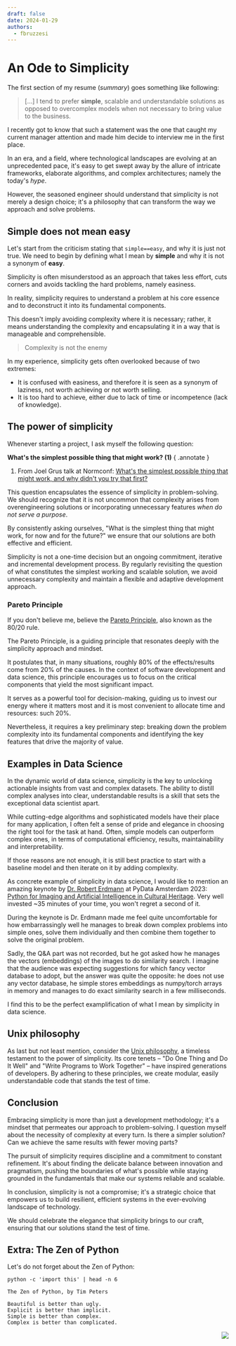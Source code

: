 ```yaml
---
draft: false
date: 2024-01-29
authors:
  - fbruzzesi
---
```


# An Ode to Simplicity

<!-- more -->

The first section of my resume (_summary_) goes something like following:

> [...] I tend to prefer **simple**, scalable and understandable solutions as opposed to overcomplex models when not necessary to bring value to the business.

I recently got to know that such a statement was the one that caught my current manager attention and made him decide to interview me in the first place.

In an era, and a field, where technological landscapes are evolving at an unprecedented pace, it's easy to get swept away by the allure of intricate frameworks, elaborate algorithms, and complex architectures; namely the today's _hype_.

However, the seasoned engineer should understand that simplicity is not merely a design choice; it's a philosophy that can transform the way we approach and solve problems.

## Simple does not mean easy

Let's start from the criticism stating that `simple==easy`, and why it is just not true. We need to begin by defining what I mean by **simple** and why it is not a synonym of **easy**.

Simplicity is often misunderstood as an approach that takes less effort, cuts corners and avoids tackling the hard problems, namely easiness.

In reality, simplicity requires to understand a problem at his core essence and to deconstruct it into its fundamental components.

This doesn't imply avoiding complexity where it is necessary; rather, it means understanding the complexity and encapsulating it in a way that is manageable and comprehensible.

> Complexity is not the enemy

In my experience, simplicity gets often overlooked because of two extremes:

- It is confused with easiness, and therefore it is seen as a synonym of laziness, not worth achieving or not worth selling.
- It is too hard to achieve, either due to lack of time or incompetence (lack of knowledge).

## The power of simplicity

Whenever starting a project, I ask myself the following question:

**What's the simplest possible thing that might work? (1)**
{ .annotate }

1. From Joel Grus talk at Normconf: [What's the simplest possible thing that might work, and why didn't you try that first?][joel-grus-normconf]

This question encapsulates the essence of simplicity in problem-solving. We should recognize that it is not uncommon that complexity arises from overengineering solutions or incorporating unnecessary features _when do not serve a purpose_.

By consistently asking ourselves, "What is the simplest thing that might work, for now and for the future?" we ensure that our solutions are both effective and efficient.

Simplicity is not a one-time decision but an ongoing commitment, iterative and incremental development process. By regularly revisiting the question of what constitutes the simplest working and scalable solution, we avoid unnecessary complexity and maintain a flexible and adaptive development approach.

### Pareto Principle

If you don't believe me, believe the [Pareto Principle][pareto-wiki], also known as the 80/20 rule.

The Pareto Principle, is a guiding principle that resonates deeply with the simplicity approach and mindset.

It postulates that, in many situations, roughly 80% of the effects/results come from 20% of the causes. In the context of software development and data science, this principle encourages us to focus on the critical components that yield the most significant impact.

It serves as a powerful tool for decision-making, guiding us to invest our energy where it matters most and it is most convenient to allocate time and resources: such 20%.

Nevertheless, it requires a key preliminary step: breaking down the problem complexity into its fundamental components and identifying the key features that drive the majority of value.

## Examples in Data Science

In the dynamic world of data science, simplicity is the key to unlocking actionable insights from vast and complex datasets. The ability to distill complex analyses into clear, understandable results is a skill that sets the exceptional data scientist apart.

While cutting-edge algorithms and sophisticated models have their place for many application, I often felt a sense of pride and elegance in choosing the right tool for the task at hand. Often, simple models can outperform complex ones, in terms of computational efficiency, results, maintainability and interpretability.

If those reasons are not enough, it is still best practice to start with a baseline model and then iterate on it by adding complexity.

As concrete example of simplicity in data science, I would like to mention an amazing keynote by [Dr. Robert Erdmann][robert-erdmann-twitter] at PyData Amsterdam 2023: [Python for Imaging and Artificial Intelligence in Cultural Heritage][robert-erdmann-keynote]. Very well invested ~35 minutes of your time, you won't regret a second of it.

During the keynote is Dr. Erdmann made me feel quite uncomfortable for how embarrassingly well he manages to break down complex problems into simple ones, solve them individually and then combine them together to solve the original problem.

Sadly, the Q&A part was not recorded, but he got asked how he manages the vectors (embeddings) of the images to do similarity search. I imagine that the audience was expecting suggestions for which fancy vector database to adopt, but the answer was quite the opposite: he does not use any vector database, he simple stores embeddings as numpy/torch arrays in memory and manages to do exact similarity search in a few milliseconds.

I find this to be the perfect examplification of what I mean by simplicity in data science.

## Unix philosophy

As last but not least mention, consider the [Unix philosophy][unix-wiki], a timeless testament to the power of simplicity. Its core tenets – "Do One Thing and Do It Well" and "Write Programs to Work Together" – have inspired generations of developers. By adhering to these principles, we create modular, easily understandable code that stands the test of time.

## Conclusion

Embracing simplicity is more than just a development methodology; it's a mindset that permeates our approach to problem-solving. I question myself about the necessity of complexity at every turn. Is there a simpler solution? Can we achieve the same results with fewer moving parts?

The pursuit of simplicity requires discipline and a commitment to constant refinement. It's about finding the delicate balance between innovation and pragmatism, pushing the boundaries of what's possible while staying grounded in the fundamentals that make our systems reliable and scalable.

In conclusion, simplicity is not a compromise; it's a strategic choice that empowers us to build resilient, efficient systems in the ever-evolving landscape of technology.

We should celebrate the elegance that simplicity brings to our craft, ensuring that our solutions stand the test of time.

## Extra: The Zen of Python

Let's do not forget about the Zen of Python:

```terminal
python -c 'import this' | head -n 6
```

```terminal hl_lines="5"
The Zen of Python, by Tim Peters

Beautiful is better than ugly.
Explicit is better than implicit.
Simple is better than complex.
Complex is better than complicated.
```

[joel-grus-normconf]: https://www.youtube.com/watch?v=MW9oVxjJHEw
[pareto-wiki]: https://en.wikipedia.org/wiki/Pareto_principle
[unix-wiki]: https://en.wikipedia.org/wiki/Unix_philosophy
[robert-erdmann-twitter]: https://twitter.com/erdmann?lang=en
[robert-erdmann-keynote]: https://www.youtube.com/watch?v=kMfl5SzfkVc&list=PLGVZCDnMOq0pADyz2VboxPFIdrsozlENg&index=8&ab_channel=PyData

<img src="../../../../../images/written-by-human.svg" align="right">
